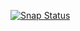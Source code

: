 [![Snap Status](https://build.snapcraft.io/badge/KorbsStudio/Twitterr.svg)](https://build.snapcraft.io/user/KorbsStudio/Twitterr)
